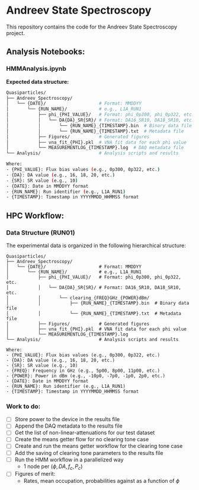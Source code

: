 # Andreev State Spectroscopy

This repository contains the code for the Andreev State Spectroscopy project.

## Analysis Notebooks:

### HMMAnalysis.ipynb

**Expected data structure:**

```bash
Quasiparticles/
├── Andreev_Spectroscopy/
│   └── {DATE}/                    # Format: MMDDYY
│       └── {RUN_NAME}/            # e.g., L1A_RUN1
│           ├── phi_{PHI_VALUE}/   # Format: phi_0p300, phi_0p322, etc.
│           │   └── DA{DA}_SR{SR}/ # Format: DA16_SR10, DA18_SR10, etc.
│           │       └── {RUN_NAME}_{TIMESTAMP}.bin  # Binary data file
│           │       └── {RUN_NAME}_{TIMESTAMP}.txt  # Metadata file
│           ├── Figures/           # Generated figures
│           ├── vna_fit_{PHI}.pkl  # VNA fit data for each phi value
│           └── MEASUREMENTLOG_{TIMESTAMP}.log  # DAQ metadata file
└── Analysis/                      # Analysis scripts and results

Where:
- {PHI_VALUE}: Flux bias values (e.g., 0p300, 0p322, etc.)
- {DA}: DA value (e.g., 16, 18, 20, etc.)
- {SR}: SR value (e.g., 10)
- {DATE}: Date in MMDDYY format
- {RUN_NAME}: Run identifier (e.g., L1A_RUN1)
- {TIMESTAMP}: Timestamp in YYYYMMDD_HHMMSS format
```

## HPC Workflow:

### Data Structure (RUN01)

The experimental data is organized in the following hierarchical structure:

```
Quasiparticles/
├── Andreev_Spectroscopy/
│   └── {DATE}/                    # Format: MMDDYY
│       └── {RUN_NAME}/            # e.g., L1A_RUN1
│           ├── phi_{PHI_VALUE}/   # Format: phi_0p300, phi_0p322, etc.
│           │   └── DA{DA}_SR{SR}/ # Format: DA16_SR10, DA18_SR10, etc.
│           │       └── clearing_{FREQ}GHz_{POWER}dBm/
│           │           ├── {RUN_NAME}_{TIMESTAMP}.bin  # Binary data file
│           │           └── {RUN_NAME}_{TIMESTAMP}.txt  # Metadata file
│           ├── Figures/           # Generated figures
│           ├── vna_fit_{PHI}.pkl  # VNA fit data for each phi value
│           └── MEASUREMENTLOG_{TIMESTAMP}.log
└── Analysis/                      # Analysis scripts and results

Where:
- {PHI_VALUE}: Flux bias values (e.g., 0p300, 0p322, etc.)
- {DA}: DA value (e.g., 16, 18, 20, etc.)
- {SR}: SR value (e.g., 10)
- {FREQ}: Frequency in GHz (e.g., 5p00, 8p00, 11p00, etc.)
- {POWER}: Power in dBm (e.g., -10p0, -7p0, -1p0, 2p0, etc.)
- {DATE}: Date in MMDDYY format
- {RUN_NAME}: Run identifier (e.g., L1A_RUN1)
- {TIMESTAMP}: Timestamp in YYYYMMDD_HHMMSS format
```

### Work to do:

- [ ] Store power to the device in the results file
- [ ] Append the DAQ metadata to the results file
- [ ] Get the list of non-linear-attenuations for our test dataset
- [ ] Create the means getter flow for no clearing tone case
- [ ] Create and run the means getter workflow for the clearing tone case
- [ ] Add the saving of clearing tone parameters to the results file
- [ ] Run the HMM workflow in a parallelized way
  - 1 node per $(\phi, DA, f_c, P_c)$
- [ ] Figures of merit:
  - Rates, mean occupation, probabilities against as a function of $\phi$
